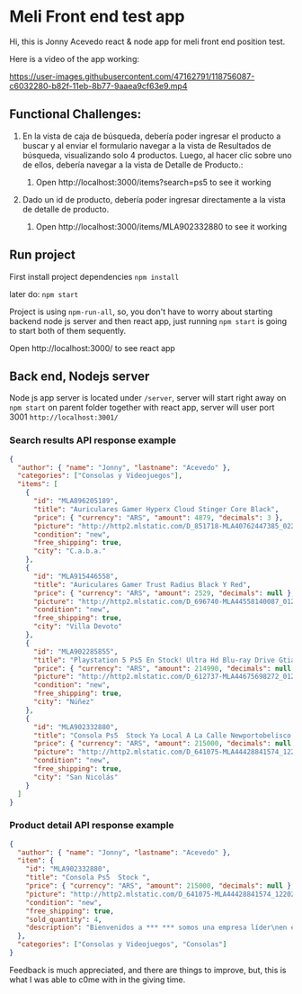 # Meli Front end test app

Hi, this is Jonny Acevedo react & node app for meli front end position test.

Here is a video of the app working:

https://user-images.githubusercontent.com/47162791/118756087-c6032280-b82f-11eb-8b77-9aaea9cf63e9.mp4


## Functional Challenges:

1. En la vista de caja de búsqueda, debería poder ingresar el producto a buscar y al enviar el formulario navegar a la vista de Resultados de búsqueda, visualizando solo 4 productos. Luego, al hacer clic sobre uno de ellos, debería navegar a la vista de Detalle de Producto.:

   1. Open http://localhost:3000/items?search=ps5 to see it working

2. Dado un id de producto, debería poder ingresar directamente a la vista de detalle de producto.
   1. Open http://localhost:3000/items/MLA902332880 to see it working

## Run project

First install project dependencies
`npm install`

later do:
`npm start`

Project is using `npm-run-all`, so, you don't have to worry about starting backend node js server and then react app, just running `npm start` is going to start both of them sequently.

Open http://localhost:3000/ to see react app




## Back end, Nodejs server

Node js app server is located under `/server`, server will start right away on `npm start` on parent folder together with react app, server will user port 3001 `http://localhost:3001/`

### Search results API response example

```json
{
  "author": { "name": "Jonny", "lastname": "Acevedo" },
  "categories": ["Consolas y Videojuegos"],
  "items": [
    {
      "id": "MLA896205189",
      "title": "Auriculares Gamer Hyperx Cloud Stinger Core Black",
      "price": { "currency": "ARS", "amount": 4879, "decimals": 3 },
      "picture": "http://http2.mlstatic.com/D_851718-MLA40762447385_022020-I.jpg",
      "condition": "new",
      "free_shipping": true,
      "city": "C.a.b.a."
    },
    {
      "id": "MLA915446558",
      "title": "Auriculares Gamer Trust Radius Black Y Red",
      "price": { "currency": "ARS", "amount": 2529, "decimals": null },
      "picture": "http://http2.mlstatic.com/D_696740-MLA44558140087_012021-I.jpg",
      "condition": "new",
      "free_shipping": true,
      "city": "Villa Devoto"
    },
    {
      "id": "MLA902285855",
      "title": "Playstation 5 Ps5 En Stock! Ultra Hd Blu-ray Drive Gtia Sony",
      "price": { "currency": "ARS", "amount": 214990, "decimals": null },
      "picture": "http://http2.mlstatic.com/D_612737-MLA44675698272_012021-O.jpg",
      "condition": "new",
      "free_shipping": true,
      "city": "Núñez"
    },
    {
      "id": "MLA902332880",
      "title": "Consola Ps5  Stock Ya Local A La Calle Newportobelisco ",
      "price": { "currency": "ARS", "amount": 215000, "decimals": null },
      "picture": "http://http2.mlstatic.com/D_641075-MLA44428841574_122020-O.jpg",
      "condition": "new",
      "free_shipping": true,
      "city": "San Nicolás"
    }
  ]
}
```

### Product detail API response example

```json
{
  "author": { "name": "Jonny", "lastname": "Acevedo" },
  "item": {
    "id": "MLA902332880",
    "title": "Consola Ps5  Stock ",
    "price": { "currency": "ARS", "amount": 215000, "decimals": null },
    "picture": "http://http2.mlstatic.com/D_641075-MLA44428841574_122020-O.jpg",
    "condition": "new",
    "free_shipping": true,
    "sold_quantity": 4,
    "description": "Bienvenidos a *** *** somos una empresa líder\nen e-Commerce..."
  },
  "categories": ["Consolas y Videojuegos", "Consolas"]
}
```

Feedback is much appreciated, and there are things to improve, but, this is what I was able to c0me with in the giving time.

